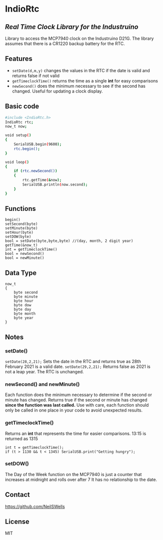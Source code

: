 # IndioRtc
## _Real Time Clock Library for the Industruino_

Library to access the MCP7940 clock on the Industruino D21G.
The library assumes that there is a CR1220 backup battery for the RTC.

## Features
- `setDate(d,m,y)` changes the values in the RTC if the date is valid and returns false if not valid
- `getTimeclockTime()` returns the time as a single **int** for easy comparisons
- `newSecond()` does the minimum necessary to see if the second has changed. Useful for updating a clock display.

## Basic code
```sh
#include <IndioRtc.h>
IndioRtc rtc;
now_t now;

void setup()
{
    SerialUSB.begin(9600);
    rtc.begin();
}

void loop()
{
    if (rtc.newSecond())
    {
        rtc.getTime(&now);
        SerialUSB.println(now.second);
    }
}
```

## Functions
    begin()
    setSecond(byte)
    setMinute(byte)
    setHour(byte)
    setDOW(byte)
    bool = setDate(byte,byte,byte) //(day, month, 2 digit year)
    getTime(&now_t)
    int = getTimeclockTime()
    bool = newSecond()
    bool = newMinute()

## Data Type
    now_t
    {
        byte second
        byte minute
        byte hour
        byte dow
        byte day
        byte month
        byte year
    }

## Notes

### setDate()
`setDate(28,2,21);` Sets the date in the RTC and returns true as 28th February 2021 is a valid date.
`setDate(29,2,21);` Returns false as 2021 is not a leap year. The RTC is unchanged.

### newSecond() and newMinute()
Each function does the minimum necessary to determine if the second or minute has changed.
Returns true if the second or minute has changed **since the function was last called.**
Use with care, each function should only be called in one place in your code to avoid unexpected results.

### getTimeclockTime()
Returns an **int** that represents the time for easier comparisons.
13:15 is returned as 1315
```
int t = getTimeclockTime();
if (t > 1130 && t < 1345) SerialUSB.print("Getting hungry");
```

### setDOW()
The Day of the Week function on the MCP7940 is just a counter that increases at midnight and rolls over after 7
It has no relationship to the date.

## Contact
https://github.com/NeilSWells

## License

MIT

